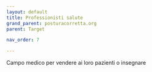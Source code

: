 ```yaml
---
layout: default
title: Professionisti salute
grand_parent: posturacorretta.org
parent: Target

nav_order: 7

---
```



Campo medico per vendere ai loro pazienti o insegnare